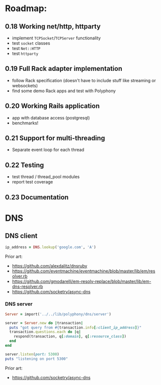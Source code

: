 # Roadmap:

## 0.18 Working net/http, httparty

- implement `TCPSocket`/`TCPServer` functionality
- test `socket` classes
- test `Net::HTTP`
- test `httparty`

## 0.19 Full Rack adapter implementation

- follow Rack specification (doesn't have to include stuff like streaming or
  websockets)
- find some demo Rack apps and test with Polyphony

## 0.20 Working Rails application

- app with database access (postgresql)
- benchmarks!

## 0.21 Support for multi-threading

- Separate event loop for each thread

## 0.22 Testing

- test thread / thread_pool modules
- report test coverage

## 0.23 Documentation

# DNS

## DNS client

```ruby
ip_address = DNS.lookup('google.com', 'A')
```

Prior art:

- https://github.com/alexdalitz/dnsruby
- https://github.com/eventmachine/eventmachine/blob/master/lib/em/resolver.rb
- https://github.com/gmodarelli/em-resolv-replace/blob/master/lib/em-dns-resolver.rb
- https://github.com/socketry/async-dns

### DNS server

```ruby
Server = import('../../lib/polyphony/dns/server')

server = Server.new do |transaction|
  puts "got query from #{transaction.info[:client_ip_address]}"
  transaction.questions.each do |q|
    respond(transaction, q[:domain], q[:resource_class])
  end
end

server.listen(port: 5300)
puts "listening on port 5300"
```

Prior art:

- https://github.com/socketry/async-dns

